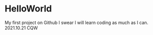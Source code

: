 # HelloWorld
My first project on Github
I swear I will learn coding as much as I can.
2021.10.21 CQW
